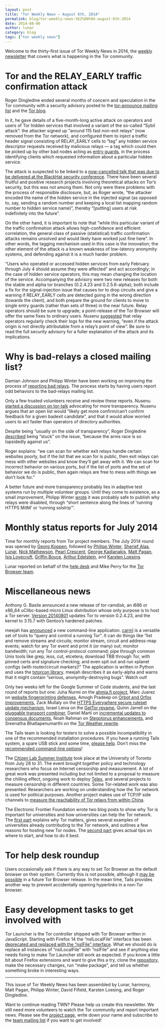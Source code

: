 ```yaml
---
layout: post
title: "Tor Weekly News — August 6th, 2014"
permalink: blog/tor-weekly-news-%E2%80%94-august-6th-2014
date: 2014-08-06
author: lunar
category: blog
tags: ["tor weekly news"]
---
```


Welcome to the thirty-first issue of Tor Weekly News in 2014, the [weekly newsletter](https://lists.torproject.org/cgi-bin/mailman/listinfo/tor-news) that covers what is happening in the Tor community.

# Tor and the RELAY\_EARLY traffic confirmation attack

Roger Dingledine ended several months of concern and speculation in the Tor community with a security advisory posted to the [tor-announce mailing list](https://lists.torproject.org/pipermail/tor-announce/2014-July/000094.html) and the [Tor blog](https://blog.torproject.org/blog/tor-security-advisory-relay-early-traffic-confirmation-attack).

In it, he gave details of a five-month-long active attack on operators and users of Tor hidden services that involved a variant of the so-called “Sybil attack”: the attacker signed up “around 115 fast non-exit relays” (now removed from the Tor network), and configured them to inject a traffic header signal consisting of RELAY\_EARLY cells to “tag” any hidden service descriptor requests received by malicious relays — a tag which could then be picked up by other bad nodes acting as [entry guards](https://www.torproject.org/docs/faq#EntryGuards), in the process identifying clients which requested information about a particular hidden service.

The attack is suspected to be linked to a [now-cancelled talk that was due to be delivered at the BlackHat security conference](https://blog.torproject.org/blog/recent-black-hat-2014-talk-cancellation). There have been several fruitful and positive research projects involving theoretical attacks on Tor’s security, but this was not among them. Not only were there problems with the process of responsible disclosure, but, as Roger wrote, “the attacker encoded the name of the hidden service in the injected signal (as opposed to, say, sending a random number and keeping a local list mapping random number to hidden service name)”, thereby “[putting] users at risk indefinitely into the future”.

On the other hand, it is important to note that “while this particular variant of the traffic confirmation attack allows high-confidence and efficient correlation, the general class of passive (statistical) traffic confirmation attacks remains unsolved and would likely have worked just fine here”. In other words, the tagging mechanism used in this case is the innovation; the other element of the attack is a known weakness of low-latency anonymity systems, and defending against it is a much harder problem.

“Users who operated or accessed hidden services from early February through July 4 should assume they were affected” and act accordingly; in the case of hidden service operators, this may mean changing the location of the service. Accompanying the advisory were two new releases for both the stable and alpha tor branches (0.2.4.23 and 0.2.5.6-alpha); both include a fix for the signal-injection issue that causes tor to drop circuits and give a warning if RELAY\_EARLY cells are detected going in the wrong direction (towards the client), and both prepare the ground for clients to move to single entry guards (rather than sets of three) in the near future. Relay operators should be sure to upgrade; a point-release of the Tor Browser will offer the same fixes to ordinary users. Nusenu [suggested](https://lists.torproject.org/pipermail/tor-relays/2014-August/005046.html) that relay operators regularly check their logs for the new warning, “even if the attack origin is not directly attributable from a relay’s point of view”. Be sure to read the full security advisory for a fuller explanation of the attack and its implications.

# Why is bad-relays a closed mailing list?

Damian Johnson and Philipp Winter have been working on improving the process of [reporting bad relays](https://trac.torproject.org/projects/tor/wiki/doc/ReportingBadRelays). The process starts by having users report odd behaviors to the bad-relays mailing list.

Only a few trusted volunteers receive and review these reports. Nusenu [started a discussion on tor-talk](https://lists.torproject.org/pipermail/tor-talk/2014-July/034198.html) advocating for more transparency. Nusenu argues that an open list would “likely get more confirm/can’t confirm feedback for a given badexit candidate”, and that it would allow worried users to act faster than operators of directory authorities.

Despite being “usually on the side of transparency”, Roger Dingledine [described](https://lists.torproject.org/pipermail/tor-talk/2014-July/034219.html) being “stuck” on the issue, “because the arms race is so lopsidedly against us”.

Roger explains: “we can scan for whether exit relays handle certain websites poorly, but if the list that we scan for is public, then exit relays can mess with other websites and know they’ll get away with it. We can scan for incorrect behavior on various ports, but if the list of ports and the set of behavior we do is public, then again relays are free to mess with things we don’t look for.”

A better future and more transparency probably lies in adaptive test systems run by multiple volunteer groups. Until they come to existence, as a small improvement, Philipp Winter [wrote](https://lists.torproject.org/pipermail/tor-talk/2014-July/034216.html) it was probably safe to publish why relays were disabled, through “short sentence along the lines of ‘running HTTPS MitM’ or ‘running sslstrip’”.

# Monthly status reports for July 2014

Time for monthly reports from Tor project members. The July 2014 round was opened by [Georg Koppen](https://lists.torproject.org/pipermail/tor-reports/2014-July/000598.html), followed by [Philipp Winter](https://lists.torproject.org/pipermail/tor-reports/2014-July/000599.html), [Sherief Alaa](https://lists.torproject.org/pipermail/tor-reports/2014-August/000601.html), [Lunar](https://lists.torproject.org/pipermail/tor-reports/2014-August/000603.html), [Nick Mathewson](https://lists.torproject.org/pipermail/tor-reports/2014-August/000604.html), [Pearl Crescent](https://lists.torproject.org/pipermail/tor-reports/2014-August/000605.html), [George Kadianakis](https://lists.torproject.org/pipermail/tor-reports/2014-August/000608.html), [Matt Pagan](https://lists.torproject.org/pipermail/tor-reports/2014-August/000609.html), [Isis Lovecruft](https://lists.torproject.org/pipermail/tor-reports/2014-August/000610.html), [Griffin Boyce](https://lists.torproject.org/pipermail/tor-reports/2014-August/000611.html), [Arthur Edelstein](https://lists.torproject.org/pipermail/tor-reports/2014-August/000612.html), and [Karsten Loesing](https://lists.torproject.org/pipermail/tor-reports/2014-August/000614.html).

Lunar reported on behalf of the [help desk](https://lists.torproject.org/pipermail/tor-reports/2014-August/000602.html) and Mike Perry for the [Tor Browser team](https://lists.torproject.org/pipermail/tor-reports/2014-August/000607.html).

# Miscellaneous news

Anthony G. Basile announced a new release of tor-ramdisk, an i686 or x86\_64 uClibc-based micro Linux distribution whose only purpose is to host a Tor server. [Version 20140801](http://opensource.dyc.edu/pipermail/tor-ramdisk/2014-August/000132.html) updates Tor to version 0.2.4.23, and the kernel to 3.15.7 with Gentoo’s hardened patches.

meejah has [announced](https://lists.torproject.org/pipermail/tor-dev/2014-August/007295.html) a new command-line application. [carml](https://github.com/meejah/carml) is a versatile set of tools to “query and control a running Tor”. It can do things like “list and remove streams and circuits; monitor stream, circuit and address-map events; watch for any Tor event and print it (or many) out; monitor bandwidth; run any Tor control-protocol command; pipe through common Unix tools like grep, less, cut, etcetera; download TBB through Tor, with pinned certs and signature checking; and even spit out and run xplanet configs (with router/circuit markers)!” The application is written in Python and uses the [txtorcon library](https://txtorcon.readthedocs.org/). meejah describes it as early-alpha and warns that it might contain “serious, anonymity-destroying bugs”. Watch out!

Only two weeks left for the Google Summer of Code students, and the last round of reports but one: Juha Nurmi on the [ahmia.fi project](https://lists.torproject.org/pipermail/tor-reports/2014-August/000600.html), Marc Juarez on [website fingerprinting defenses](https://lists.torproject.org/pipermail/tor-reports/2014-August/000606.html), Amogh Pradeep on [Orbot and Orfox improvements](https://lists.torproject.org/pipermail/tor-dev/2014-August/007282.html), Zack Mullaly on the [HTTPS Everywhere secure ruleset update mechanism](https://lists.eff.org/pipermail/https-everywhere/2014-August/002199.html), Israel Leiva on the [GetTor revamp](https://lists.torproject.org/pipermail/tor-dev/2014-August/007284.html), Quinn Jarrell on the [pluggable transport combiner](https://lists.torproject.org/pipermail/tor-dev/2014-August/007285.html), Daniel Martí on [incremental updates to consensus documents](https://lists.torproject.org/pipermail/tor-dev/2014-August/007287.html), Noah Rahman on [Stegotorus enhancements](https://lists.torproject.org/pipermail/tor-dev/2014-August/007288.html), and Sreenatha Bhatlapenumarthi on the [Tor Weather rewrite](https://lists.torproject.org/pipermail/tor-dev/2014-August/007293.html).

The Tails team is looking for testers to solve a possible incompatibility in one of the recommended installation procedures. If you have a running Tails system, a spare USB stick and some time, [please help](https://mailman.boum.org/pipermail/tails-testers/2014-July/000059.html). Don’t miss the [recommended command-line options](https://mailman.boum.org/pipermail/tails-testers/2014-July/000060.html)!

The [Citizen Lab Summer Institute](https://citizenlab.org/summerinstitute/2014.html) took place at the University of Toronto from July 28 to 31. The event brought together policy and technology researchers who focus on Internet censorship and measurement. A lot of great work was presented including but not limited to a proposal to measure the chilling effect, ongoing work to deploy [Telex](http://freehaven.net/anonbib/cache/usenix11-telex.pdf), and several projects to measure censorship in different countries. Some Tor-related work was also presented: Researchers are working on understanding how the Tor network is used for political purposes. Another project makes use of TCP/IP side channels to [measure the reachability of Tor relays from within China](https://arxiv.org/pdf/1312.5739.pdf).

The Electronic Frontier Foundation wrote two blog posts to show why Tor is important for universities and how universities can help the Tor network. The [first part](https://www.eff.org/deeplinks/2014/08/tor-campus-part-i-its-been-done-and-should-happen-again) explains why Tor matters, gives several examples of universities already contributing to the Tor network, and outlines a few reasons for hosting new Tor nodes. The [second part](https://www.eff.org/deeplinks/2014/08/tor-campus-part-ii-icebreakers-and-risk-mitigation-strategies) gives actual tips on where to start, and how to do it best.

# Tor help desk roundup

Users occasionally ask if there is any way to set Tor Browser as the default browser on their system. Currently this is not possible, although it [may be possible](https://bugs.torproject.org/12763) in a future Tor Browser release. In the mean time, Tails provides another way to prevent accidentally opening hyperlinks in a non-Tor browser.

# Easy development tasks to get involved with

Tor Launcher is the Tor controller shipped with Tor Browser written in JavaScript. Starting with Firefox 14 the “nsILocalFile” interface has been [deprecated and replaced with the “nsIFile” interface](https://bugs.torproject.org/10573). What we should do is replace all instances of “nsILocalFile” with “nsIFile” and see if anything else needs fixing to make Tor Launcher still work as expected. If you know a little bit about Firefox extensions and want to give this a try, clone the [repository](https://gitweb.torproject.org/tor-launcher.git), make the necessary changes, run “make package”, and tell us whether something broke in interesting ways.

* * *

This issue of Tor Weekly News has been assembled by Lunar, harmony, Matt Pagan, Philipp Winter, David Fifield, Karsten Loesing, and Roger Dingledine.

Want to continue reading TWN? Please help us create this newsletter. We still need more volunteers to watch the Tor community and report important news. Please see the [project page](https://trac.torproject.org/projects/tor/wiki/TorWeeklyNews), write down your name and subscribe to the [team mailing list](https://lists.torproject.org/cgi-bin/mailman/listinfo/news-team) if you want to get involved!

